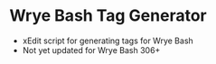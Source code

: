 # Wrye Bash Tag Generator

- xEdit script for generating tags for Wrye Bash
- Not yet updated for Wrye Bash 306+
